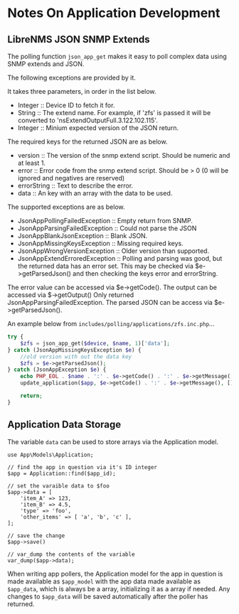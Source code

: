 # Notes On Application Development

## LibreNMS JSON SNMP Extends

The polling function `json_app_get` makes it easy to poll complex data
using SNMP extends and JSON.

The following exceptions are provided by it.

It takes three parameters, in order in the list below.

- Integer :: Device ID to fetch it for.
- String :: The extend name. For example, if 'zfs' is passed it will
  be converted to 'nsExtendOutputFull.3.122.102.115'.
- Integer :: Minium expected version of the JSON return.

The required keys for the returned JSON are as below.

- version :: The version of the snmp extend script. Should be numeric
  and at least 1.
- error :: Error code from the snmp extend script. Should be > 0
   (0 will be ignored and negatives are reserved)
- errorString :: Text to describe the error.
- data :: An key with an array with the data to be used.

The supported exceptions are as below.

- JsonAppPollingFailedException :: Empty return from SNMP.
- JsonAppParsingFailedException :: Could not parse the JSON
- JsonAppBlankJsonException :: Blank JSON.
- JsonAppMissingKeysException :: Missing required keys.
- JsonAppWrongVersionException :: Older version than supported.
- JsonAppExtendErroredException :: Polling and parsing was good, but
  the returned data has an error set. This may be checked via
  $e->getParsedJson() and then checking the keys error and
  errorString.

The error value can be accessed via $e->getCode(). The output can be
accessed via $->getOutput() Only returned
JsonAppParsingFailedException. The parsed JSON can be access via
$e->getParsedJson().

An example below from `includes/polling/applications/zfs.inc.php`...

```php
try {
    $zfs = json_app_get($device, $name, 1)['data'];
} catch (JsonAppMissingKeysException $e) {
    //old version with out the data key
    $zfs = $e->getParsedJson();
} catch (JsonAppException $e) {
    echo PHP_EOL . $name . ':' . $e->getCode() . ':' . $e->getMessage() . PHP_EOL;
    update_application($app, $e->getCode() . ':' . $e->getMessage(), []);

    return;
}
```

## Application Data Storage

The variable `data` can be used to store arrays via the Application
model.

```
use App\Models\Application;

// find the app in question via it's ID integer
$app = Application::find($app_id);

// set the varaible data to $foo
$app->data = [
    'item_A' => 123,
    'item_B' => 4.5,
    'type' => 'foo',
    'other_items' => [ 'a', 'b', 'c' ],
];

// save the change
$app->save()

// var_dump the contents of the variable
var_dump($app->data);
```

When writing app pollers, the Application model for the app in
question is made available as `$app_model` with the app data made
available as `$app_data`, which is always be a array, initializing it
as a array if needed. Any changes to `$app_data` will be saved
automatically after the poller has returned.
